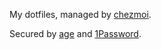 My dotfiles, managed by [chezmoi](https://github.com/twpayne/chezmoi).

Secured by [age](https://github.com/FiloSottile/age) and [1Password](https://www.1password.com).
